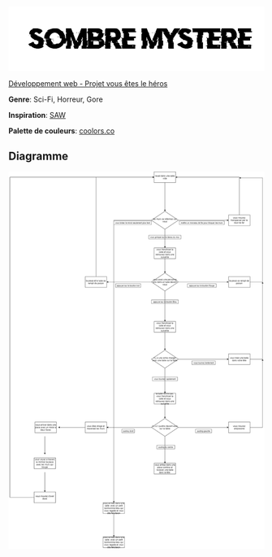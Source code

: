 ![logo](assets/img/sombremystere.png)

[Développement web - Projet vous êtes le héros](https://smnarnold.com/projets/vous-etes-le-heros)

**Genre**: Sci-Fi, Horreur, Gore

**Inspiration**: [SAW](https://www.imdb.com/title/tt0387564/)

**Palette de couleurs**: [coolors.co](https://coolors.co/0a0908-161e22-22333b-868a88-eae0d5-d8c6b2-c6ac8f-927e67-9c8a75-5e503f)

## **Diagramme**

![draw.io](assets/img/sombre_mystere_drawio.png)
